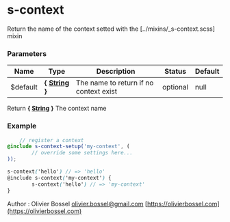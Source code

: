 # s-context

Return the name of the context setted with the [../mixins/_s-context.scss] mixin

### Parameters

| Name      | Type                                                                                                  | Description                            | Status   | Default |
| --------- | ----------------------------------------------------------------------------------------------------- | -------------------------------------- | -------- | ------- |
| \$default | **{ [String](http://www.sass-lang.com/documentation/file.SASS_REFERENCE.html#sass-script-strings) }** | The name to return if no context exist | optional | null    |

Return **{ [String](http://www.sass-lang.com/documentation/file.SASS_REFERENCE.html#sass-script-strings) }** The context name

### Example

```scss
	// register a context
@include s-context-setup('my-context', (
		// override some settings here...
));

s-context('hello') // => 'hello'
@include s-context('my-context') {
		s-context('hello') // => 'my-context'
}
```

Author : Olivier Bossel [olivier.bossel@gmail.com](mailto:olivier.bossel@gmail.com) [https://olivierbossel.com](https://olivierbossel.com)

